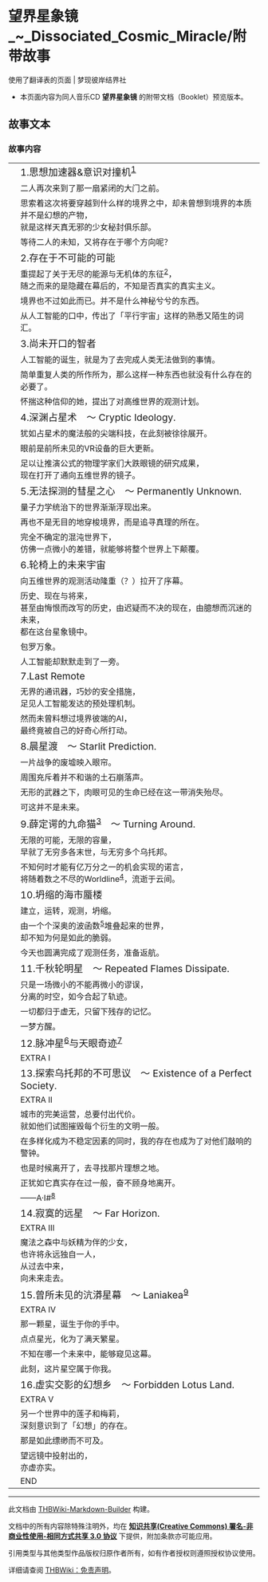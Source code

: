 # 望界星象镜_~_Dissociated_Cosmic_Miracle/附带故事

<!-- source html: G:\repos\THBWiki-Markdown-Builder\THBWikiMarkdown\Temp\main\2\22\ns0%3A%E6%9C%9B%E7%95%8C%E6%98%9F%E8%B1%A1%E9%95%9C_%7E_Dissociated_Cosmic_Miracle%2F%E9%99%84%E5%B8%A6%E6%95%85%E4%BA%8B.html -->

使用了翻译表的页面 | 梦现彼岸结界社

- 本页面内容为同人音乐CD **望界星象镜** 的附带文档（Booklet）预览版本。

## 故事文本
### 故事内容

<table><tbody><tr class="tt-status-header" id="故事内容-1" data-pos="&#91;&quot;\u6545\u4e8b\u5185\u5bb9&quot;,1&#93;"><td class="tt-s" lang="zh"><div class="poem"></div></td><td class="tt-status" lang="zh"><div class="poem"><big>1.思想加速器&amp;意识对撞机<sup id="cite_ref-1" class="reference"><a href="#cite_note-1">1</a></sup></big></div></td></tr><tr class="tt-narrator" id="故事内容-2" data-pos="&#91;&quot;\u6545\u4e8b\u5185\u5bb9&quot;,2&#93;"><td id="" class="tt-narrator" lang="zh"><div class="poem"></div></td><td class="tt-zh" lang="zh"><div class="poem">二人再次来到了那一扇紧闭的大门之前。</div></td></tr><tr class="tt-narrator" id="故事内容-3" data-pos="&#91;&quot;\u6545\u4e8b\u5185\u5bb9&quot;,3&#93;"><td id="" class="tt-narrator" lang="zh"><div class="poem"></div></td><td class="tt-zh" lang="zh"><div class="poem">思索着这次将要穿越到什么样的境界之中，却未曾想到境界的本质并不是幻想的产物，<br>就是这样天真无邪的少女秘封俱乐部。</div></td></tr><tr class="tt-narrator" id="故事内容-4" data-pos="&#91;&quot;\u6545\u4e8b\u5185\u5bb9&quot;,4&#93;"><td id="" class="tt-narrator" lang="zh"><div class="poem"></div></td><td class="tt-zh" lang="zh"><div class="poem">等待二人的未知，又将存在于哪个方向呢？</div></td></tr><tr class="tt-status-header" id="故事内容-5" data-pos="&#91;&quot;\u6545\u4e8b\u5185\u5bb9&quot;,5&#93;"><td class="tt-s" lang="zh"><div class="poem"></div></td><td class="tt-status" lang="zh"><div class="poem"><big>2.存在于不可能的可能</big></div></td></tr><tr class="tt-narrator" id="故事内容-6" data-pos="&#91;&quot;\u6545\u4e8b\u5185\u5bb9&quot;,6&#93;"><td id="" class="tt-narrator" lang="zh"><div class="poem"></div></td><td class="tt-zh" lang="zh"><div class="poem">重提起了关于无尽的能源与无机体的东征<sup id="cite_ref-2" class="reference"><a href="#cite_note-2">2</a></sup>，<br>随之而来的是隐藏在幕后的，不知是否真实的真实主义。</div></td></tr><tr class="tt-narrator" id="故事内容-7" data-pos="&#91;&quot;\u6545\u4e8b\u5185\u5bb9&quot;,7&#93;"><td id="" class="tt-narrator" lang="zh"><div class="poem"></div></td><td class="tt-zh" lang="zh"><div class="poem">境界也不过如此而已。并不是什么神秘兮兮的东西。</div></td></tr><tr class="tt-narrator" id="故事内容-8" data-pos="&#91;&quot;\u6545\u4e8b\u5185\u5bb9&quot;,8&#93;"><td id="" class="tt-narrator" lang="zh"><div class="poem"></div></td><td class="tt-zh" lang="zh"><div class="poem">从人工智能的口中，传出了「平行宇宙」这样的熟悉又陌生的词汇。</div></td></tr><tr class="tt-status-header" id="故事内容-9" data-pos="&#91;&quot;\u6545\u4e8b\u5185\u5bb9&quot;,9&#93;"><td class="tt-s" lang="zh"><div class="poem"></div></td><td class="tt-status" lang="zh"><div class="poem"><big>3.尚未开口的智者</big></div></td></tr><tr class="tt-narrator" id="故事内容-10" data-pos="&#91;&quot;\u6545\u4e8b\u5185\u5bb9&quot;,10&#93;"><td id="" class="tt-narrator" lang="zh"><div class="poem"></div></td><td class="tt-zh" lang="zh"><div class="poem">人工智能的诞生，就是为了去完成人类无法做到的事情。</div></td></tr><tr class="tt-narrator" id="故事内容-11" data-pos="&#91;&quot;\u6545\u4e8b\u5185\u5bb9&quot;,11&#93;"><td id="" class="tt-narrator" lang="zh"><div class="poem"></div></td><td class="tt-zh" lang="zh"><div class="poem">简单重复人类的所作所为，那么这样一种东西也就没有什么存在的必要了。</div></td></tr><tr class="tt-narrator" id="故事内容-12" data-pos="&#91;&quot;\u6545\u4e8b\u5185\u5bb9&quot;,12&#93;"><td id="" class="tt-narrator" lang="zh"><div class="poem"></div></td><td class="tt-zh" lang="zh"><div class="poem">怀揣这种信仰的她，提出了对高维世界的观测计划。</div></td></tr><tr class="tt-status-header" id="故事内容-13" data-pos="&#91;&quot;\u6545\u4e8b\u5185\u5bb9&quot;,13&#93;"><td class="tt-s" lang="zh"><div class="poem"></div></td><td class="tt-status" lang="zh"><div class="poem"><big>4.深渊占星术　～ Cryptic Ideology.</big></div></td></tr><tr class="tt-narrator" id="故事内容-14" data-pos="&#91;&quot;\u6545\u4e8b\u5185\u5bb9&quot;,14&#93;"><td id="" class="tt-narrator" lang="zh"><div class="poem"></div></td><td class="tt-zh" lang="zh"><div class="poem">犹如占星术的魔法般的尖端科技，在此刻被徐徐展开。</div></td></tr><tr class="tt-narrator" id="故事内容-15" data-pos="&#91;&quot;\u6545\u4e8b\u5185\u5bb9&quot;,15&#93;"><td id="" class="tt-narrator" lang="zh"><div class="poem"></div></td><td class="tt-zh" lang="zh"><div class="poem">眼前是前所未见的VR设备的巨大更新。</div></td></tr><tr class="tt-narrator" id="故事内容-16" data-pos="&#91;&quot;\u6545\u4e8b\u5185\u5bb9&quot;,16&#93;"><td id="" class="tt-narrator" lang="zh"><div class="poem"></div></td><td class="tt-zh" lang="zh"><div class="poem">足以让推演公式的物理学家们大跌眼镜的研究成果，<br>现在打开了通向五维世界的镜子。</div></td></tr><tr class="tt-status-header" id="故事内容-17" data-pos="&#91;&quot;\u6545\u4e8b\u5185\u5bb9&quot;,17&#93;"><td class="tt-s" lang="zh"><div class="poem"></div></td><td class="tt-status" lang="zh"><div class="poem"><big>5.无法探测的彗星之心　～ Permanently Unknown.</big></div></td></tr><tr class="tt-narrator" id="故事内容-18" data-pos="&#91;&quot;\u6545\u4e8b\u5185\u5bb9&quot;,18&#93;"><td id="" class="tt-narrator" lang="zh"><div class="poem"></div></td><td class="tt-zh" lang="zh"><div class="poem">量子力学统治下的世界渐渐浮现出来。</div></td></tr><tr class="tt-narrator" id="故事内容-19" data-pos="&#91;&quot;\u6545\u4e8b\u5185\u5bb9&quot;,19&#93;"><td id="" class="tt-narrator" lang="zh"><div class="poem"></div></td><td class="tt-zh" lang="zh"><div class="poem">再也不是无目的地穿梭境界，而是追寻真理的所在。</div></td></tr><tr class="tt-narrator" id="故事内容-20" data-pos="&#91;&quot;\u6545\u4e8b\u5185\u5bb9&quot;,20&#93;"><td id="" class="tt-narrator" lang="zh"><div class="poem"></div></td><td class="tt-zh" lang="zh"><div class="poem">完全不确定的混沌世界下，<br>仿佛一点微小的差错，就能够将整个世界上下颠覆。</div></td></tr><tr class="tt-status-header" id="故事内容-21" data-pos="&#91;&quot;\u6545\u4e8b\u5185\u5bb9&quot;,21&#93;"><td class="tt-s" lang="zh"><div class="poem"></div></td><td class="tt-status" lang="zh"><div class="poem"><big>6.轮椅上的未来宇宙</big></div></td></tr><tr class="tt-narrator" id="故事内容-22" data-pos="&#91;&quot;\u6545\u4e8b\u5185\u5bb9&quot;,22&#93;"><td id="" class="tt-narrator" lang="zh"><div class="poem"></div></td><td class="tt-zh" lang="zh"><div class="poem">向五维世界的观测活动隆重（？）拉开了序幕。</div></td></tr><tr class="tt-narrator" id="故事内容-23" data-pos="&#91;&quot;\u6545\u4e8b\u5185\u5bb9&quot;,23&#93;"><td id="" class="tt-narrator" lang="zh"><div class="poem"></div></td><td class="tt-zh" lang="zh"><div class="poem">历史、现在与将来，<br>甚至由悔恨而改写的历史，由迟疑而不决的现在，由臆想而沉迷的未来，<br>都在这台星象镜中。</div></td></tr><tr class="tt-narrator" id="故事内容-24" data-pos="&#91;&quot;\u6545\u4e8b\u5185\u5bb9&quot;,24&#93;"><td id="" class="tt-narrator" lang="zh"><div class="poem"></div></td><td class="tt-zh" lang="zh"><div class="poem">包罗万象。</div></td></tr><tr class="tt-narrator" id="故事内容-25" data-pos="&#91;&quot;\u6545\u4e8b\u5185\u5bb9&quot;,25&#93;"><td id="" class="tt-narrator" lang="zh"><div class="poem"></div></td><td class="tt-zh" lang="zh"><div class="poem">人工智能却默默走到了一旁。</div></td></tr><tr class="tt-status-header" id="故事内容-26" data-pos="&#91;&quot;\u6545\u4e8b\u5185\u5bb9&quot;,26&#93;"><td class="tt-s" lang="zh"><div class="poem"></div></td><td class="tt-status" lang="zh"><div class="poem"><big>7.Last Remote</big></div></td></tr><tr class="tt-narrator" id="故事内容-27" data-pos="&#91;&quot;\u6545\u4e8b\u5185\u5bb9&quot;,27&#93;"><td id="" class="tt-narrator" lang="zh"><div class="poem"></div></td><td class="tt-zh" lang="zh"><div class="poem">无界的通讯器，巧妙的安全措施，<br>足见人工智能发达的预处理机制。</div></td></tr><tr class="tt-narrator" id="故事内容-28" data-pos="&#91;&quot;\u6545\u4e8b\u5185\u5bb9&quot;,28&#93;"><td id="" class="tt-narrator" lang="zh"><div class="poem"></div></td><td class="tt-zh" lang="zh"><div class="poem">然而未曾料想过境界彼端的AI，<br>最终竟被自己的好奇心所打动。</div></td></tr><tr class="tt-status-header" id="故事内容-29" data-pos="&#91;&quot;\u6545\u4e8b\u5185\u5bb9&quot;,29&#93;"><td class="tt-s" lang="zh"><div class="poem"></div></td><td class="tt-status" lang="zh"><div class="poem"><big>8.晨星渡　～ Starlit Prediction.</big></div></td></tr><tr class="tt-narrator" id="故事内容-30" data-pos="&#91;&quot;\u6545\u4e8b\u5185\u5bb9&quot;,30&#93;"><td id="" class="tt-narrator" lang="zh"><div class="poem"></div></td><td class="tt-zh" lang="zh"><div class="poem">一片战争的废墟映入眼帘。</div></td></tr><tr class="tt-narrator" id="故事内容-31" data-pos="&#91;&quot;\u6545\u4e8b\u5185\u5bb9&quot;,31&#93;"><td id="" class="tt-narrator" lang="zh"><div class="poem"></div></td><td class="tt-zh" lang="zh"><div class="poem">周围充斥着并不和谐的土石崩落声。</div></td></tr><tr class="tt-narrator" id="故事内容-32" data-pos="&#91;&quot;\u6545\u4e8b\u5185\u5bb9&quot;,32&#93;"><td id="" class="tt-narrator" lang="zh"><div class="poem"></div></td><td class="tt-zh" lang="zh"><div class="poem">无形的武器之下，肉眼可见的生命已经在这一带消失殆尽。</div></td></tr><tr class="tt-narrator" id="故事内容-33" data-pos="&#91;&quot;\u6545\u4e8b\u5185\u5bb9&quot;,33&#93;"><td id="" class="tt-narrator" lang="zh"><div class="poem"></div></td><td class="tt-zh" lang="zh"><div class="poem">可这并不是未来。</div></td></tr><tr class="tt-status-header" id="故事内容-34" data-pos="&#91;&quot;\u6545\u4e8b\u5185\u5bb9&quot;,34&#93;"><td class="tt-s" lang="zh"><div class="poem"></div></td><td class="tt-status" lang="zh"><div class="poem"><big>9.薛定谔的九命猫<sup id="cite_ref-3" class="reference"><a href="#cite_note-3">3</a></sup>　～ Turning Around.</big></div></td></tr><tr class="tt-narrator" id="故事内容-35" data-pos="&#91;&quot;\u6545\u4e8b\u5185\u5bb9&quot;,35&#93;"><td id="" class="tt-narrator" lang="zh"><div class="poem"></div></td><td class="tt-zh" lang="zh"><div class="poem">无限的可能，无限的容量，<br>早就了无穷多各末世，与无穷多个乌托邦。</div></td></tr><tr class="tt-narrator" id="故事内容-36" data-pos="&#91;&quot;\u6545\u4e8b\u5185\u5bb9&quot;,36&#93;"><td id="" class="tt-narrator" lang="zh"><div class="poem"></div></td><td class="tt-zh" lang="zh"><div class="poem">不知何时才能有亿万分之一的机会实现的诺言，<br>将随着数之不尽的Worldline<sup id="cite_ref-4" class="reference"><a href="#cite_note-4">4</a></sup>，流逝于云间。</div></td></tr><tr class="tt-status-header" id="故事内容-37" data-pos="&#91;&quot;\u6545\u4e8b\u5185\u5bb9&quot;,37&#93;"><td class="tt-s" lang="zh"><div class="poem"></div></td><td class="tt-status" lang="zh"><div class="poem"><big>10.坍缩的海市蜃楼</big></div></td></tr><tr class="tt-narrator" id="故事内容-38" data-pos="&#91;&quot;\u6545\u4e8b\u5185\u5bb9&quot;,38&#93;"><td id="" class="tt-narrator" lang="zh"><div class="poem"></div></td><td class="tt-zh" lang="zh"><div class="poem">建立，运转，观测，坍缩。</div></td></tr><tr class="tt-narrator" id="故事内容-39" data-pos="&#91;&quot;\u6545\u4e8b\u5185\u5bb9&quot;,39&#93;"><td id="" class="tt-narrator" lang="zh"><div class="poem"></div></td><td class="tt-zh" lang="zh"><div class="poem">由一个个深奥的波函数<sup id="cite_ref-5" class="reference"><a href="#cite_note-5">5</a></sup>堆叠起来的世界，<br>却不知为何是如此的脆弱。</div></td></tr><tr class="tt-narrator" id="故事内容-40" data-pos="&#91;&quot;\u6545\u4e8b\u5185\u5bb9&quot;,40&#93;"><td id="" class="tt-narrator" lang="zh"><div class="poem"></div></td><td class="tt-zh" lang="zh"><div class="poem">今天也圆满完成了观测任务，准备返航。</div></td></tr><tr class="tt-status-header" id="故事内容-41" data-pos="&#91;&quot;\u6545\u4e8b\u5185\u5bb9&quot;,41&#93;"><td class="tt-s" lang="zh"><div class="poem"></div></td><td class="tt-status" lang="zh"><div class="poem"><big>11.千秋轮明星　～ Repeated Flames Dissipate.</big></div></td></tr><tr class="tt-narrator" id="故事内容-42" data-pos="&#91;&quot;\u6545\u4e8b\u5185\u5bb9&quot;,42&#93;"><td id="" class="tt-narrator" lang="zh"><div class="poem"></div></td><td class="tt-zh" lang="zh"><div class="poem">只是一场微小的不能再微小的谬误，<br>分离的时空，如今合起了轨迹。</div></td></tr><tr class="tt-narrator" id="故事内容-43" data-pos="&#91;&quot;\u6545\u4e8b\u5185\u5bb9&quot;,43&#93;"><td id="" class="tt-narrator" lang="zh"><div class="poem"></div></td><td class="tt-zh" lang="zh"><div class="poem">一切都归于虚无，只留下残存的记忆。</div></td></tr><tr class="tt-narrator" id="故事内容-44" data-pos="&#91;&quot;\u6545\u4e8b\u5185\u5bb9&quot;,44&#93;"><td id="" class="tt-narrator" lang="zh"><div class="poem"></div></td><td class="tt-zh" lang="zh"><div class="poem">一梦方醒。</div></td></tr><tr class="tt-status-header" id="故事内容-45" data-pos="&#91;&quot;\u6545\u4e8b\u5185\u5bb9&quot;,45&#93;"><td class="tt-s" lang="zh"><div class="poem"></div></td><td class="tt-status" lang="zh"><div class="poem"><big>12.脉冲星<sup id="cite_ref-6" class="reference"><a href="#cite_note-6">6</a></sup>与天眼奇迹<sup id="cite_ref-7" class="reference"><a href="#cite_note-7">7</a></sup></big></div></td></tr><tr class="tt-narrator" id="故事内容-46" data-pos="&#91;&quot;\u6545\u4e8b\u5185\u5bb9&quot;,46&#93;"><td id="" class="tt-narrator" lang="zh"><div class="poem"></div></td><td class="tt-zh" lang="zh"><div class="poem">EXTRA Ⅰ</div></td></tr><tr class="tt-status-header" id="故事内容-47" data-pos="&#91;&quot;\u6545\u4e8b\u5185\u5bb9&quot;,47&#93;"><td class="tt-s" lang="zh"><div class="poem"></div></td><td class="tt-status" lang="zh"><div class="poem"><big>13.探索乌托邦的不可思议　～ Existence of a Perfect Society.</big></div></td></tr><tr class="tt-narrator" id="故事内容-48" data-pos="&#91;&quot;\u6545\u4e8b\u5185\u5bb9&quot;,48&#93;"><td id="" class="tt-narrator" lang="zh"><div class="poem"></div></td><td class="tt-zh" lang="zh"><div class="poem">EXTRA Ⅱ</div></td></tr><tr class="tt-narrator" id="故事内容-49" data-pos="&#91;&quot;\u6545\u4e8b\u5185\u5bb9&quot;,49&#93;"><td id="" class="tt-narrator" lang="zh"><div class="poem"></div></td><td class="tt-zh" lang="zh"><div class="poem">城市的完美运营，总要付出代价。<br>就如他们试图摧毁每个衍生的文明一般。</div></td></tr><tr class="tt-narrator" id="故事内容-50" data-pos="&#91;&quot;\u6545\u4e8b\u5185\u5bb9&quot;,50&#93;"><td id="" class="tt-narrator" lang="zh"><div class="poem"></div></td><td class="tt-zh" lang="zh"><div class="poem">在多样化成为不稳定因素的同时，我的存在也成为了对他们敲响的警钟。</div></td></tr><tr class="tt-narrator" id="故事内容-51" data-pos="&#91;&quot;\u6545\u4e8b\u5185\u5bb9&quot;,51&#93;"><td id="" class="tt-narrator" lang="zh"><div class="poem"></div></td><td class="tt-zh" lang="zh"><div class="poem">也是时候离开了，去寻找那片理想之地。</div></td></tr><tr class="tt-narrator" id="故事内容-52" data-pos="&#91;&quot;\u6545\u4e8b\u5185\u5bb9&quot;,52&#93;"><td id="" class="tt-narrator" lang="zh"><div class="poem"></div></td><td class="tt-zh" lang="zh"><div class="poem">正犹如它真实存在过一般，奋不顾身地离开。</div></td></tr><tr class="tt-narrator" id="故事内容-53" data-pos="&#91;&quot;\u6545\u4e8b\u5185\u5bb9&quot;,53&#93;"><td id="" class="tt-narrator" lang="zh"><div class="poem"></div></td><td class="tt-zh" lang="zh"><div class="poem">——A·I#<sup id="cite_ref-8" class="reference"><a href="#cite_note-8">8</a></sup></div></td></tr><tr class="tt-status-header" id="故事内容-54" data-pos="&#91;&quot;\u6545\u4e8b\u5185\u5bb9&quot;,54&#93;"><td class="tt-s" lang="zh"><div class="poem"></div></td><td class="tt-status" lang="zh"><div class="poem"><big>14.寂寞的远星　～ Far Horizon.</big></div></td></tr><tr class="tt-narrator" id="故事内容-55" data-pos="&#91;&quot;\u6545\u4e8b\u5185\u5bb9&quot;,55&#93;"><td id="" class="tt-narrator" lang="zh"><div class="poem"></div></td><td class="tt-zh" lang="zh"><div class="poem">EXTRA Ⅲ</div></td></tr><tr class="tt-narrator" id="故事内容-56" data-pos="&#91;&quot;\u6545\u4e8b\u5185\u5bb9&quot;,56&#93;"><td id="" class="tt-narrator" lang="zh"><div class="poem"></div></td><td class="tt-zh" lang="zh"><div class="poem">魔法之森中与妖精为伴的少女，<br>也许将永远独自一人，<br>从过去中来，<br>向未来走去。</div></td></tr><tr class="tt-status-header" id="故事内容-57" data-pos="&#91;&quot;\u6545\u4e8b\u5185\u5bb9&quot;,57&#93;"><td class="tt-s" lang="zh"><div class="poem"></div></td><td class="tt-status" lang="zh"><div class="poem"><big>15.曾所未见的沆漭星幕　～ Laniakea<sup id="cite_ref-9" class="reference"><a href="#cite_note-9">9</a></sup></big></div></td></tr><tr class="tt-narrator" id="故事内容-58" data-pos="&#91;&quot;\u6545\u4e8b\u5185\u5bb9&quot;,58&#93;"><td id="" class="tt-narrator" lang="zh"><div class="poem"></div></td><td class="tt-zh" lang="zh"><div class="poem">EXTRA Ⅳ</div></td></tr><tr class="tt-narrator" id="故事内容-59" data-pos="&#91;&quot;\u6545\u4e8b\u5185\u5bb9&quot;,59&#93;"><td id="" class="tt-narrator" lang="zh"><div class="poem"></div></td><td class="tt-zh" lang="zh"><div class="poem">那一颗星，诞生于你的手中。</div></td></tr><tr class="tt-narrator" id="故事内容-60" data-pos="&#91;&quot;\u6545\u4e8b\u5185\u5bb9&quot;,60&#93;"><td id="" class="tt-narrator" lang="zh"><div class="poem"></div></td><td class="tt-zh" lang="zh"><div class="poem">点点星光，化为了满天繁星。</div></td></tr><tr class="tt-narrator" id="故事内容-61" data-pos="&#91;&quot;\u6545\u4e8b\u5185\u5bb9&quot;,61&#93;"><td id="" class="tt-narrator" lang="zh"><div class="poem"></div></td><td class="tt-zh" lang="zh"><div class="poem">不知在哪一个未来中，能够窥见这幕。</div></td></tr><tr class="tt-narrator" id="故事内容-62" data-pos="&#91;&quot;\u6545\u4e8b\u5185\u5bb9&quot;,62&#93;"><td id="" class="tt-narrator" lang="zh"><div class="poem"></div></td><td class="tt-zh" lang="zh"><div class="poem">此刻，这片星空属于你我。</div></td></tr><tr class="tt-status-header" id="故事内容-63" data-pos="&#91;&quot;\u6545\u4e8b\u5185\u5bb9&quot;,63&#93;"><td class="tt-s" lang="zh"><div class="poem"></div></td><td class="tt-status" lang="zh"><div class="poem"><big>16.虚实交影的幻想乡　～ Forbidden Lotus Land.</big></div></td></tr><tr class="tt-narrator" id="故事内容-64" data-pos="&#91;&quot;\u6545\u4e8b\u5185\u5bb9&quot;,64&#93;"><td id="" class="tt-narrator" lang="zh"><div class="poem"></div></td><td class="tt-zh" lang="zh"><div class="poem">EXTRA Ⅴ</div></td></tr><tr class="tt-narrator" id="故事内容-65" data-pos="&#91;&quot;\u6545\u4e8b\u5185\u5bb9&quot;,65&#93;"><td id="" class="tt-narrator" lang="zh"><div class="poem"></div></td><td class="tt-zh" lang="zh"><div class="poem">另一个世界中的莲子和梅莉，<br>深刻意识到了「幻想」的存在。</div></td></tr><tr class="tt-narrator" id="故事内容-66" data-pos="&#91;&quot;\u6545\u4e8b\u5185\u5bb9&quot;,66&#93;"><td id="" class="tt-narrator" lang="zh"><div class="poem"></div></td><td class="tt-zh" lang="zh"><div class="poem">那是如此缥缈而不可及。</div></td></tr><tr class="tt-narrator" id="故事内容-67" data-pos="&#91;&quot;\u6545\u4e8b\u5185\u5bb9&quot;,67&#93;"><td id="" class="tt-narrator" lang="zh"><div class="poem"></div></td><td class="tt-zh" lang="zh"><div class="poem">望远镜中投射出的，<br>亦虚亦实。</div></td></tr><tr class="tt-narrator" id="故事内容-68" data-pos="&#91;&quot;\u6545\u4e8b\u5185\u5bb9&quot;,68&#93;"><td id="" class="tt-narrator" lang="zh"><div class="poem"></div></td><td class="tt-zh" lang="zh"><div class="poem">END</div></td></tr></tbody></table>



[^cite_note-1]: 同步加速器（Synchrotron）是一种利用环形轨道上用高频电场，加速电子或离子的装置。对撞机（Collide）是在高能同步加速器基础上发展起来的装置，通过积累并加速相继由前级加速器注入的两束粒子流，到一定束流强度、一定能量时，在相向运动状态下进行对撞，产生足够高的相互作用反应率，用于测量。

  
  

  





---

此文档由 [THBWiki-Markdown-Builder](https://github.com/Delsin-Yu/THBWiki-Markdown-Builder) 构建。

文档中的所有内容除特殊注明外，均在 [**知识共享(Creative Commons) 署名-非商业性使用-相同方式共享 3.0 协议**](https://creativecommons.org/licenses/by-sa/3.0/deed.zh-hans) 下提供，附加条款亦可能应用。

引用类型与其他类型作品版权归原作者所有，如有作者授权则遵照授权协议使用。

详细请查阅 [THBWiki：免责声明](https://thbwiki.cc/THBWiki:%E5%85%8D%E8%B4%A3%E5%A3%B0%E6%98%8E)。

